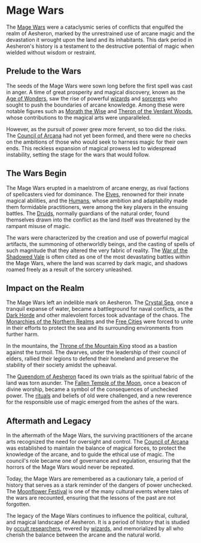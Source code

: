 # Mage Wars

The [Mage Wars](Mage%20Wars.md) were a cataclysmic series of conflicts that engulfed the realm of Aesheron, marked by the unrestrained use of arcane magic and the devastation it wrought upon the land and its inhabitants. This dark period in Aesheron's history is a testament to the destructive potential of magic when wielded without wisdom or restraint.

## Prelude to the Wars

The seeds of the Mage Wars were sown long before the first spell was cast in anger. A time of great prosperity and magical discovery, known as the [Age of Wonders](Age%20of%20Wonders.md), saw the rise of powerful [wizards](Wizards.md) and [sorcerers](Sorcerers.md) who sought to push the boundaries of arcane knowledge. Among these were notable figures such as [Morath the Wise](Morath%20the%20Wise.md) and [Theron of the Verdant Woods](Theron%20of%20the%20Verdant%20Woods.md), whose contributions to the magical arts were unparalleled.

However, as the pursuit of power grew more fervent, so too did the risks. The [Council of Arcana](Council%20of%20Arcana.md) had not yet been formed, and there were no checks on the ambitions of those who would seek to harness magic for their own ends. This reckless expansion of magical prowess led to widespread instability, setting the stage for the wars that would follow.

## The Wars Begin

The Mage Wars erupted in a maelstrom of arcane energy, as rival factions of spellcasters vied for dominance. The [Elves](Elves.md), renowned for their innate magical abilities, and the [Humans](Humans.md), whose ambition and adaptability made them formidable practitioners, were among the key players in the ensuing battles. The [Druids](Druids.md), normally guardians of the natural order, found themselves drawn into the conflict as the land itself was threatened by the rampant misuse of magic.

The wars were characterized by the creation and use of powerful magical artifacts, the summoning of otherworldly beings, and the casting of spells of such magnitude that they altered the very fabric of reality. The [War of the Shadowed Vale](War%20of%20the%20Shadowed%20Vale.md) is often cited as one of the most devastating battles within the Mage Wars, where the land was scarred by dark magic, and shadows roamed freely as a result of the sorcery unleashed.

## Impact on the Realm

The Mage Wars left an indelible mark on Aesheron. The [Crystal Sea](Crystal%20Sea.md), once a tranquil expanse of water, became a battleground for naval conflicts, as the [Dark Horde](Dark%20Horde.md) and other malevolent forces took advantage of the chaos. The [Monarchies of the Northern Realms](Monarchies%20of%20the%20Northern%20Realms.md) and the [Free Cities](Free%20Cities.md) were forced to unite in their efforts to protect the sea and its surrounding environments from further harm.

In the mountains, the [Throne of the Mountain King](Throne%20of%20the%20Mountain%20King.md) stood as a bastion against the turmoil. The dwarves, under the leadership of their council of elders, rallied their legions to defend their homeland and preserve the stability of their society amidst the upheaval.

The [Queendom of Aesheron](Queendom%20of%20Aesheron.md) faced its own trials as the spiritual fabric of the land was torn asunder. The [Fallen Temple of the Moon](Fallen%20Temple%20of%20the%20Moon.md), once a beacon of divine worship, became a symbol of the consequences of unchecked power. The [rituals](Rituals.md) and beliefs of old were challenged, and a new reverence for the responsible use of magic emerged from the ashes of the wars.

## Aftermath and Legacy

In the aftermath of the Mage Wars, the surviving practitioners of the arcane arts recognized the need for oversight and control. The [Council of Arcana](Council%20of%20Arcana.md) was established to maintain the balance of magical forces, to protect the knowledge of the arcane, and to guide the ethical use of magic. The council's role became one of governance and regulation, ensuring that the horrors of the Mage Wars would never be repeated.

Today, the Mage Wars are remembered as a cautionary tale, a period of history that serves as a stark reminder of the dangers of power unchecked. The [Moonflower Festival](Moonflower%20Festival.md) is one of the many cultural events where tales of the wars are recounted, ensuring that the lessons of the past are not forgotten.

The legacy of the Mage Wars continues to influence the political, cultural, and magical landscape of Aesheron. It is a period of history that is studied by [occult researchers](Occult%20Researchers.md), revered by [wizards](Wizards.md), and memorialized by all who cherish the balance between the arcane and the natural world.